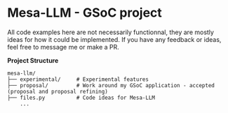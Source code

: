 # Mesa-LLM - GSoC project

All code examples here are not necessarily functionnal, they are mostly ideas for how it could be implemented. If you have any feedback or ideas, feel free to message me or make a PR.

**Project Structure**
```
mesa-llm/
├── experimental/     # Experimental features
├── proposal/         # Work around my GSoC application - accepted (proposal and proposal refining)    
├── files.py          # Code ideas for Mesa-LLM
    ...                    

``` 
